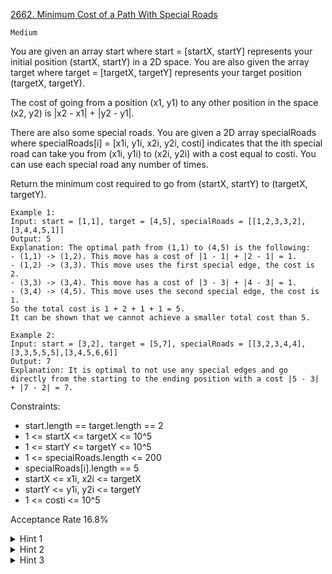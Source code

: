 [2662. Minimum Cost of a Path With Special Roads](https://leetcode.com/problems/minimum-cost-of-a-path-with-special-roads/description/)

`Medium`

You are given an array start where start = [startX, startY] represents your initial position (startX, startY) in a 2D space. You are also given the array target where target = [targetX, targetY] represents your target position (targetX, targetY).

The cost of going from a position (x1, y1) to any other position in the space (x2, y2) is |x2 - x1| + |y2 - y1|.

There are also some special roads. You are given a 2D array specialRoads where specialRoads[i] = [x1i, y1i, x2i, y2i, costi] indicates that the ith special road can take you from (x1i, y1i) to (x2i, y2i) with a cost equal to costi. You can use each special road any number of times.

Return the minimum cost required to go from (startX, startY) to (targetX, targetY).

```
Example 1:
Input: start = [1,1], target = [4,5], specialRoads = [[1,2,3,3,2],[3,4,4,5,1]]
Output: 5
Explanation: The optimal path from (1,1) to (4,5) is the following:
- (1,1) -> (1,2). This move has a cost of |1 - 1| + |2 - 1| = 1.
- (1,2) -> (3,3). This move uses the first special edge, the cost is 2.
- (3,3) -> (3,4). This move has a cost of |3 - 3| + |4 - 3| = 1.
- (3,4) -> (4,5). This move uses the second special edge, the cost is 1.
So the total cost is 1 + 2 + 1 + 1 = 5.
It can be shown that we cannot achieve a smaller total cost than 5.

Example 2:
Input: start = [3,2], target = [5,7], specialRoads = [[3,2,3,4,4],[3,3,5,5,5],[3,4,5,6,6]]
Output: 7
Explanation: It is optimal to not use any special edges and go directly from the starting to the ending position with a cost |5 - 3| + |7 - 2| = 7.
``` 

Constraints:

- start.length == target.length == 2
- 1 <= startX <= targetX <= 10^5
- 1 <= startY <= targetY <= 10^5
- 1 <= specialRoads.length <= 200
- specialRoads[i].length == 5
- startX <= x1i, x2i <= targetX
- startY <= y1i, y2i <= targetY
- 1 <= costi <= 10^5

Acceptance Rate
16.8%

<details>
<summary>Hint 1</summary>

It can be proven that it is optimal to go only to the positions that are either the start or the end of a special road or the target position.

</details>

<details>
<summary>Hint 2</summary>

Consider all positions given to you as nodes in a graph, and the edges of the graph are the special roads.

</details>

<details>
<summary>Hint 3</summary>

Now the problem is equivalent to finding the shortest path in a directed graph.

</details>